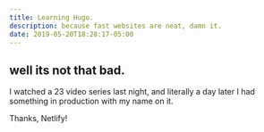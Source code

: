 ```yaml
---
title: Learning Hugo.
description: because fast websites are neat, damn it.
date: 2019-05-20T18:28:17-05:00
---
```


## well its not that bad.

I watched a 23 video series last night, and literally a day later I had something in production with my name on it.

Thanks, Netlify!